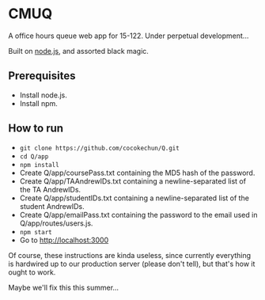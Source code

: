 # CMUQ
A office hours queue web app for 15-122. Under perpetual development...

Built on [node.js](http://nodejs.org), and assorted black magic.

## Prerequisites
- Install node.js.
- Install npm.

## How to run
- `git clone https://github.com/cocokechun/Q.git`
- `cd Q/app`
- `npm install`
- Create Q/app/coursePass.txt containing the MD5 hash of the password.
- Create Q/app/TAAndrewIDs.txt containing a newline-separated list of the TA
  AndrewIDs.
- Create Q/app/studentIDs.txt containing a newline-separated list of the student
  AndrewIDs.
- Create Q/app/emailPass.txt containing the password to the email used in
  Q/app/routes/users.js.
- `npm start`
- Go to [http://localhost:3000](http://localhost:3000)

Of course, these instructions are kinda useless, since currently everything is
hardwired up to our production server (please don't tell), but that's how it
ought to work.

Maybe we'll fix this this summer...
